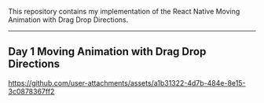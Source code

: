 This repository contains my implementation of the React Native Moving Animation with Drag Drop Directions.

---

## Day 1 Moving Animation with Drag Drop Directions

https://github.com/user-attachments/assets/a1b31322-4d7b-484e-8e15-3c0878367ff2

